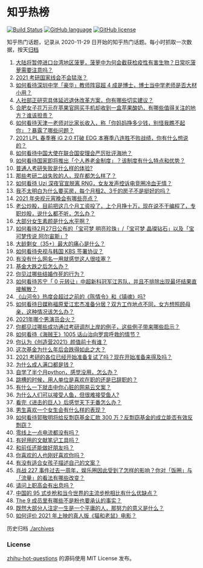 # 知乎热榜
[![Build Status](https://github.com/ToWeLong/zhihu-hot-questions/workflows/CI/badge.svg)](https://github.com/ToWeLong/zhihu-hot-questions/actions)
[![GitHub language](https://img.shields.io/badge/language-golang-orange.svg)](https://golang.org/)
[![GitHub license](https://img.shields.io/github/license/ToWeLong/zhihu-hot-questions)](https://github.com/ToWeLong/zhihu-hot-questions/blob/main/LICENSE)

知乎热门话题，记录从 2020-11-29 日开始的知乎热门话题。每小时抓取一次数据，按天[归档](./archives)

<!-- BEGIN -->

1. [大陆将暂停进口台湾地区菠萝，菠萝中为何会截获检疫性有害生物？日常吃菠萝需要注意吗？](https://www.zhihu.com/question/446510247)
1. [2021 考研国家线会不会猛涨？](https://www.zhihu.com/question/438107823)
1. [如何看待深圳中学「豪华」教师阵容超 4 成是博士，博士当中学老师是否大材小用？](https://www.zhihu.com/question/446302299)
1. [人社部正研究具体延迟退休改革方案，你有哪些切实建议？](https://www.zhihu.com/question/446507945)
1. [合肥女子花万元在苹果官网买手机却收到一盒苹果酸奶，有哪些值得关注的地方？谁该担责？](https://www.zhihu.com/question/446439952)
1. [如何看待天津一老师对比家长收入，称「你妈妈挣多少钱，别怪我瞧不起你」？暴露了哪些问题？](https://www.zhihu.com/question/446474178)
1. [2021 LPL 春季赛 iG 2:0 打破 EDG 本赛季八连胜不败战绩，你有什么想说的？](https://www.zhihu.com/question/446544831)
1. [如何看待中国大使在联合国安理会严厉批评海地？](https://www.zhihu.com/question/446554731)
1. [如何看待国家即将推出「个人养老金制度」？该制度有什么特点和优势？](https://www.zhihu.com/question/446531212)
1. [普通人考研失败是什么样的体验?](https://www.zhihu.com/question/446425502)
1. [那些考研二战失败的人，现在都怎么样了？](https://www.zhihu.com/question/349516833)
1. [如何看待 Uzi 深夜官宣脱离 RNG，女友发声控诉电竞圈冷血无情？](https://www.zhihu.com/question/445889617)
1. [我不太明白为什么要买房，每个月租2、3千的房子不是挺好的吗？](https://www.zhihu.com/question/437461534)
1. [2021 年央视元宵晚会有哪些亮点？](https://www.zhihu.com/question/446545398)
1. [老公炒股，目前把这几个月工资投了，上个月挣十万，现在说不干编程了，专职炒股，说什么都不听，怎么办？](https://www.zhihu.com/question/419329722)
1. [大部分女生素颜是什么水平啊？](https://www.zhihu.com/question/397929197)
1. [如何看待2月27日公布的「宝可梦 明亮珍珠」/「宝可梦 晶璨钻石」以及「宝可梦传说 阿尔宙斯」?](https://www.zhihu.com/question/446589783)
1. [大龄剩女（35+）最大的痛心是什么？](https://www.zhihu.com/question/440901341)
1. [如何看待央视与韩国 KBS 签署协议？](https://www.zhihu.com/question/445850066)
1. [有没有什么网名一用就感觉这人很哇塞？](https://www.zhihu.com/question/446019130)
1. [基金大跌之后怎么办？](https://www.zhihu.com/question/442441348)
1. [你见过哪些结婚作死的行为？](https://www.zhihu.com/question/268605958)
1. [如何看待苏宁「 0 元转让」中超新科冠军江苏队，并且不排除出现最坏结果直接解散？](https://www.zhihu.com/question/446003322)
1. [《山河令》热度会超过之前的《陈情令》和《镇魂》吗?](https://www.zhihu.com/question/446176210)
1. [如何看待日媒称福原爱江宏杰准备分居？双方工作地点不同，女方想照顾母亲，这种情况该怎么办？](https://www.zhihu.com/question/446442034)
1. [2021年哪个男演员会火？](https://www.zhihu.com/question/430869182)
1. [你都见过哪些成功通过考研调剂上岸的例子，这些例子带来哪些启示？](https://www.zhihu.com/question/396460400)
1. [如何看待《海贼王》1005 话山治向罗宾呼救的情节？](https://www.zhihu.com/question/446060852)
1. [你认为《创造营2021》颜值前十有谁？](https://www.zhihu.com/question/446135927)
1. [这次基金为什么年后会跌得如此之大？](https://www.zhihu.com/question/446018782)
1. [2021 考研的各位已经开始准备复试了吗？现在开始准备来得及吗？](https://www.zhihu.com/question/439390823)
1. [为什么成人满口都是钱？](https://www.zhihu.com/question/445698162)
1. [自学了半个月python，感觉没用，怎么办？](https://www.zhihu.com/question/381078052)
1. [跳槽的时候，用人单位是喜欢在职的还是已辞职的？](https://www.zhihu.com/question/331939319)
1. [有什么一下就击中你心脏的网易云文案？](https://www.zhihu.com/question/435528975)
1. [为什么人们可以接受人鱼，但很难接受鱼人?](https://www.zhihu.com/question/441042938)
1. [看完《进击的巨人》后感觉天下无番怎么办？](https://www.zhihu.com/question/440877082)
1. [男生喜欢一个女生会有什么样的表现？](https://www.zhihu.com/question/339445696)
1. [如何看待郭敬明将给反剽窃基金汇款 300 万？反剽窃基金的成立能否有效反剽窃？](https://www.zhihu.com/question/446496642)
1. [零线上一点电流都没有吗？](https://www.zhihu.com/question/443335866)
1. [有好用的文献笔记工具吗？](https://www.zhihu.com/question/21151769)
1. [和前任还能做好朋友吗？](https://www.zhihu.com/question/440176072)
1. [你喜欢的人也刚好喜欢你吗？](https://www.zhihu.com/question/445812073)
1. [有没有适合女孩子描述自己的文案？](https://www.zhihu.com/question/440899993)
1. [肖战 227 事件过去一周年，娱乐圈因此受到了怎样的影响？你对「饭圈」与「流量」的看法有哪些改变？](https://www.zhihu.com/question/446119703)
1. [请问上职高会有出息吗？](https://www.zhihu.com/question/445298743)
1. [中国的 95 式步枪和当今世界的主流步枪相比有什么优缺点？](https://www.zhihu.com/question/48900033)
1. [The 9 成员里有哪些不是粉也要承认的事实？](https://www.zhihu.com/question/398731177)
1. [既然大部分人注定一生是一个平庸的人，那努力的意义是什么？](https://www.zhihu.com/question/442040593)
1. [如何评价 2021 年上映的真人版《猫和老鼠》电影？](https://www.zhihu.com/question/445754580)

<!-- END -->

历史归档 [./archives](./archives)


### License
[zhihu-hot-questions](https://github.com/towelong/zhihu-hot-questions) 的源码使用 MIT License 发布。